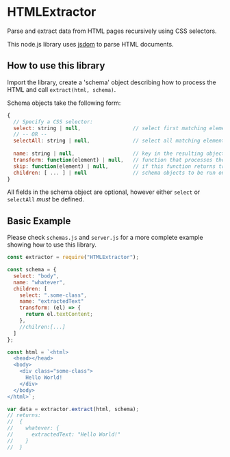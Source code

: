 # HTMLExtractor
Parse and extract data from HTML pages recursively using CSS selectors.

This node.js library uses [jsdom](https://github.com/jsdom/jsdom) to parse HTML documents.

## How to use this library
Import the library, create a 'schema' object describing how to process the HTML and call ``extract(html, schema)``.

Schema objects take the following form:
```js
{
  // Specify a CSS selector:
  select: string | null,                 // select first matching element (aka document.querySelector()).
  // -- OR --
  selectAll: string | null,              // select all matching elements (aka document.querySelectorAll()).
  
  name: string | null,                   // key in the resulting object.
  transform: function(element) | null,   // function that processes the matched element.
  skip: function(element) | null,        // if this function returns true, don't processing this element or any of it's children.
  children: [ ... ] | null               // schema objects to be run on matched element(s).
}
```
All fields in the schema object are optional, however either `select` or `selectAll` *must* be defined.
## Basic Example
Please check `schemas.js` and `server.js` for a more complete example showing how to use this library.
```js
const extractor = require("HTMLExtractor");

const schema = {
  select: "body",
  name: "whatever",
  children: [
    select: ".some-class",
    name: "extractedText"
    transform: (el) => {
      return el.textContent;
    },
    //chilren:[...]
  ]
};

const html = `<html>
  <head></head>
  <body>
    <div class="some-class">
      Hello World!
    </div>
  </body>
</html>`;

var data = extractor.extract(html, schema);
// returns:
//  {
//    whatever: {
//      extractedText: "Hello World!"
//    }
//  }
```
